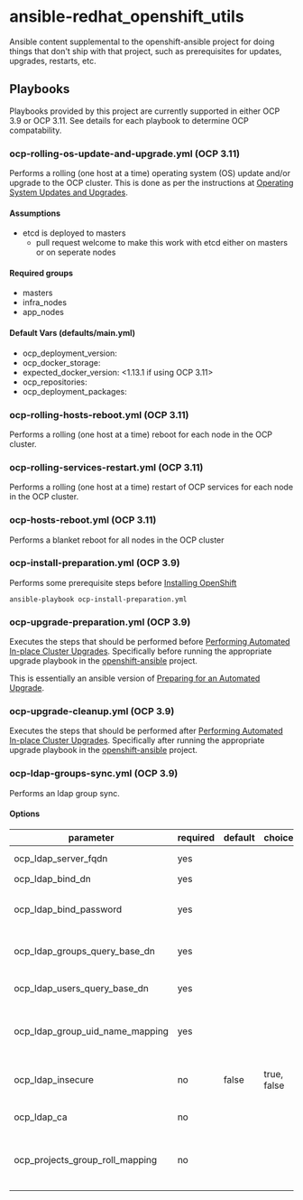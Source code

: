 # ansible-redhat_openshift_utils
Ansible content supplemental to the openshift-ansible project for doing things that don't ship with that project, such as prerequisites for updates, upgrades, restarts, etc.

## Playbooks
Playbooks provided by this project are currently supported in either OCP 3.9 or OCP 3.11. See details for each playbook to determine OCP compatability.

### ocp-rolling-os-update-and-upgrade.yml (OCP 3.11)
Performs a rolling (one host at a time) operating system (OS) update and/or upgrade to the OCP cluster. This is done as per the instructions at [Operating System Updates and Upgrades](https://docs.openshift.com/container-platform/latest/install_config/upgrading/os_upgrades.html).

#### Assumptions
* etcd is deployed to masters
  * pull request welcome to make this work with etcd either on masters or on seperate nodes

#### Required groups
* masters
* infra_nodes
* app_nodes

#### Default Vars (defaults/main.yml)
* ocp_deployment_version: <ocp version>
* ocp_docker_storage: <device to use for docker storage>
* expected_docker_version: <1.13.1 if using OCP 3.11>
* ocp_repositories: <which repos to enable>
* ocp_deployment_packages: <required packages for OCP>

### ocp-rolling-hosts-reboot.yml (OCP 3.11)
Performs a rolling (one host at a time) reboot for each node in the OCP cluster.

### ocp-rolling-services-restart.yml (OCP 3.11)
Performs a rolling (one host at a time) restart of OCP services for each node in the OCP cluster.

### ocp-hosts-reboot.yml (OCP 3.11)
Performs a blanket reboot for all nodes in the OCP cluster

### ocp-install-preparation.yml (OCP 3.9)
Performs some prerequisite steps before [Installing OpenShift](https://docs.openshift.com/container-platform/3.11/install/host_preparation.html)

```
ansible-playbook ocp-install-preparation.yml
```

### ocp-upgrade-preparation.yml (OCP 3.9)
Executes the steps that should be performed before [Performing Automated In-place Cluster Upgrades](https://docs.openshift.com/container-platform/latest/install_config/upgrading/automated_upgrades.html). Specifically before running the appropriate upgrade playbook in the [openshift-ansible](https://github.com/openshift/openshift-ansible/) project.

This is essentially an ansible version of [Preparing for an Automated Upgrade](https://docs.openshift.com/container-platform/latest/install_config/upgrading/automated_upgrades.html#preparing-for-an-automated-upgrade).

### ocp-upgrade-cleanup.yml (OCP 3.9)
Executes the steps that should be performed after [Performing Automated In-place Cluster Upgrades](https://docs.openshift.com/container-platform/latest/install_config/upgrading/automated_upgrades.html). Specifically after running the appropriate upgrade playbook in the [openshift-ansible](https://github.com/openshift/openshift-ansible/) project.

### ocp-ldap-groups-sync.yml (OCP 3.9)
Performs an ldap group sync.

#### Options
| parameter                            | required | default | choices     | comments
|--------------------------------------|----------|---------|-------------|---------------------------------------------
| ocp\_ldap\_server\_fqdn              | yes      |         |             | FQDN of the LDAP server
| ocp\_ldap\_bind\_dn                  | yes      |         |             | Bind DN to use
| ocp\_ldap\_bind\_password            | yes      |         |             | Bind passwrod assoicated with the `ocp_ldap_bind_dn`
| ocp\_ldap\_groups\_query\_base\_dn   | yes      |         |             | Base DN for looking for LDAP groups
| ocp\_ldap\_users\_query\_base\_dn    | yes      |         |             | Base DN for looking for LDAP users
| ocp\_ldap\_group\_uid\_name\_mapping | yes      |         |             | Hash of LDAP group DNs to OCP group names to map
| ocp\_ldap\_insecure                  | no       | false   | true, false | Whether to use insecure connection to LDAP
| ocp\_ldap\_ca                        | no       |         |             | Path to CA for LDAP server
| ocp\_projects\_group\_roll\_mapping  | no       |         |             | Array of dictionaries mapping a group and role to a projects
